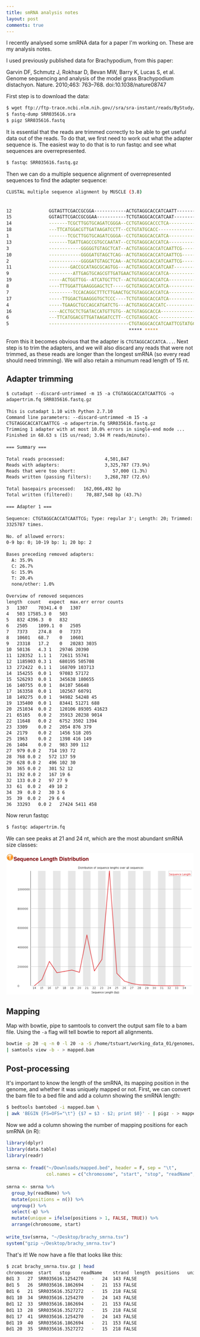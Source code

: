 ```yaml
---
title: smRNA analysis notes
layout: post
comments: true
---
```


I recently analysed some smRNA data for a paper I'm working on. These are my analysis notes.  

I used previously published data for Brachypodium, from this paper:  

Garvin DF, Schmutz J, Rokhsar D, Bevan MW, Barry K, Lucas S, et al. Genome sequencing and analysis of the model grass Brachypodium distachyon. Nature. 2010;463: 763–768. doi:10.1038/nature08747

First step is to download the data:  

```bash
$ wget ftp://ftp-trace.ncbi.nlm.nih.gov//sra/sra-instant/reads/ByStudy/sra/SRP/SRP001/SRP001895/SRR035616/SRR035616.sra
$ fastq-dump SRR035616.sra
$ pigz SRR035616.fastq
```

<!--break-->

It is essential that the reads are trimmed correctly to be able to get useful data out of the reads. To do that, we first need to work out what the adapter sequence is. The easiest way to do that is to run fastqc and see what sequences are overrepresented.

```bash
$ fastqc SRR035616.fastq.gz
```
Then we can do a multiple sequence alignment of overrepresented sequences to find the adapter sequence:  

```bash
CLUSTAL multiple sequence alignment by MUSCLE (3.8)


12              GGTAGTTCGACCGCGGA------------ACTGTAGGCACCATCAATT------------
15              GGTAGTTCGACCGCGGAA-----------TCTGTAGGCACCATCAAT-------------
14              -------TCGCTTGGTGCAGATCGGGA--CCTGTAGGCACCCTCA---------------
18              ---TTCATGGACGTTGATAAGATCCTT--CCTGTATGCACC-------------------
1               -------TCGCTTGGTGCAGATCGGGA--CCTGTAGGCACCATCA---------------
13              -------TGATTGAGCCGTGCCAATAT--CCTGTAGGCACCATCA---------------
3               ------------GGGGGTGTAGCTCAT--ACTGTAGGCACCATCAATTCG----------
10              ------------GGGGATGTAGCTCAG--ACTGTAGGCACCATCAATTCG----------
2               ------------GGGGATGTAGCTCAA--ACTGTAGGCACCATCAATTCG----------
11              --------GACCGCATAGCGCAGTGG---ACTGTAGGCACCATCAAT-------------
9               ---------ATTGAGTGCAGCGTTGATGAACTGTAGGCACCATCA---------------
19              -----ACTGGTTGG--ATCATGCTTCT--ACTGTAGGCACCATCA---------------
8               ----TTTGGATTGAAGGGAGCTCT-----GCTGTAGGCACCATCA---------------
7               ---------TCCACAGGCTTTCTTGAACTGCTGTAGGCACCATCA---------------
17              -----TTGGACTGAAGGGTGCTCCC----TCTGTAGGCACCATCA---------------
4               -----TGAAGCTGCCAGCATGATCTG---ACTGTAGGCACCATC----------------
16              ----ACCTGCTCTGATACCATGTTGTG--ACTGTAGGCACCA------------------
6               ---TTCATGGACGTTGATAAGATCCTT--CCTGTAGGCACC-------------------
5               ------------------------------CTGTAGGCACCATCAATTCGTATGCCGTCT
                                              ***** *****        
```

From this it becomes obvious that the adapter is `CTGTAGGCACCATCA...`. Next step is to trim the adapters, and we will also discard any reads that were not trimmed, as these reads are longer than the longest smRNA (so every read should need trimming). We will also retain a minumum read length of 15 nt.

## Adapter trimming

```
$ cutadapt --discard-untrimmed -m 15 -a CTGTAGGCACCATCAATTCG -o adapertrim.fq SRR035616.fastq.gz

This is cutadapt 1.10 with Python 2.7.10
Command line parameters: --discard-untrimmed -m 15 -a CTGTAGGCACCATCAATTCG -o adapertrim.fq SRR035616.fastq.gz
Trimming 1 adapter with at most 10.0% errors in single-end mode ...
Finished in 68.63 s (15 us/read; 3.94 M reads/minute).

=== Summary ===

Total reads processed:               4,501,847
Reads with adapters:                 3,325,787 (73.9%)
Reads that were too short:              57,000 (1.3%)
Reads written (passing filters):     3,268,787 (72.6%)

Total basepairs processed:   162,066,492 bp
Total written (filtered):     70,887,548 bp (43.7%)

=== Adapter 1 ===

Sequence: CTGTAGGCACCATCAATTCG; Type: regular 3'; Length: 20; Trimmed: 3325787 times.

No. of allowed errors:
0-9 bp: 0; 10-19 bp: 1; 20 bp: 2

Bases preceding removed adapters:
  A: 35.9%
  C: 26.7%
  G: 15.9%
  T: 20.4%
  none/other: 1.0%

Overview of removed sequences
length	count	expect	max.err	error counts
3	1307	70341.4	0	1307
4	503	17585.3	0	503
5	832	4396.3	0	832
6	2505	1099.1	0	2505
7	7373	274.8	0	7373
8	10601	68.7	0	10601
9	23318	17.2	0	20283 3035
10	50136	4.3	1	29746 20390
11	128352	1.1	1	72611 55741
12	1185903	0.3	1	680195 505708
13	272422	0.1	1	168709 103713
14	154255	0.0	1	97083 57172
15	526293	0.0	1	345638 180655
16	140755	0.0	1	84107 56648
17	163358	0.0	1	102567 60791
18	149275	0.0	1	94982 54248 45
19	135400	0.0	1	83441 51271 688
20	251034	0.0	2	120106 89305 41623
21	65165	0.0	2	35913 20238 9014
22	11648	0.0	2	6752 3502 1394
23	3309	0.0	2	2054 876 379
24	2179	0.0	2	1456 518 205
25	1963	0.0	2	1398 416 149
26	1404	0.0	2	983 309 112
27	979	0.0	2	714 193 72
28	768	0.0	2	572 137 59
29	628	0.0	2	496 102 30
30	365	0.0	2	301 52 12
31	192	0.0	2	167 19 6
32	133	0.0	2	97 27 9
33	61	0.0	2	49 10 2
34	39	0.0	2	30 3 6
35	39	0.0	2	29 6 4
36	33293	0.0	2	27424 5411 458
```

Now rerun fastqc

```bash
$ fastqc adapertrim.fq
```

We can see peaks at 21 and 24 nt, which are the most abundant smRNA size classes:  

![](/assets/brachy_smrna.png)

## Mapping

Map with bowtie, pipe to samtools to convert the output sam file to a bam file. Using the `-a` flag will tell bowtie to report all alignments.

```bash
bowtie -p 20 -q -n 0 -l 20 -a -S /home/tstuart/working_data_01/genomes/Bdistachyon/v2.1/assembly/BowtieIndex/bd21 adapertrim.fq \
| samtools view -b - > mapped.bam
```

## Post-processing

It's important to know the length of the smRNA, its mapping position in the genome, and whether it was uniquely mapped or not. First, we can convert the bam file to a bed file and add a column showing the smRNA length:

```bash
$ bedtools bamtobed -i mapped.bam \
| awk 'BEGIN {FS=OFS="\t"} {$7 = $3 - $2; print $0}' - | pigz - > mapped.bed.gz
```

Now we add a column showing the number of mapping positions for each smRNA (in R):

```r
library(dplyr)
library(data.table)
library(readr)

smrna <- fread("~/Downloads/mapped.bed", header = F, sep = "\t",
               col.names = c("chromosome", "start", "stop", "readName", "q", "strand", "length"))

smrna <- smrna %>%
  group_by(readName) %>%
  mutate(positions = n()) %>%
  ungroup() %>%
  select(-q) %>%
  mutate(unique = ifelse(positions > 1, FALSE, TRUE)) %>%
  arrange(chromosome, start)

write_tsv(smrna, "~/Desktop/brachy_smrna.tsv")
system("gzip ~/Desktop/brachy_smrna.tsv")
```

That's it! We now have a file that looks like this:

```bash
$ zcat brachy_smrna.tsv.gz | head
chromosome	start	stop	readName	strand	length	positions	unique
Bd1	3	27	SRR035616.1254270	-	24	143	FALSE
Bd1	5	26	SRR035616.1862694	-	21	153	FALSE
Bd1	6	21	SRR035616.3527272	-	15	218	FALSE
Bd1	10	34	SRR035616.1254270	-	24	143	FALSE
Bd1	12	33	SRR035616.1862694	-	21	153	FALSE
Bd1	13	28	SRR035616.3527272	-	15	218	FALSE
Bd1	17	41	SRR035616.1254270	-	24	143	FALSE
Bd1	19	40	SRR035616.1862694	-	21	153	FALSE
Bd1	20	35	SRR035616.3527272	-	15	218	FALSE
```
